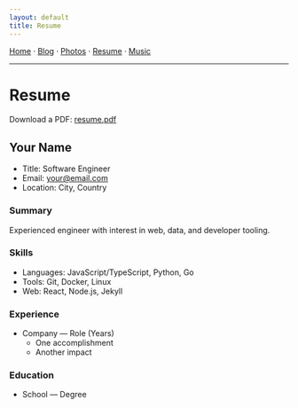 ```yaml
---
layout: default
title: Resume
---
```


<nav>
  <a href="{{ '/' | relative_url }}">Home</a> ·
  <a href="{{ '/blog/' | relative_url }}">Blog</a> ·
  <a href="{{ '/gallery/' | relative_url }}">Photos</a> ·
  <a href="{{ '/resume/' | relative_url }}">Resume</a> ·
  <a href="{{ '/music/' | relative_url }}">Music</a>
  <hr />
</nav>

# Resume

Download a PDF: <a href="{{ '/assets/resume.pdf' | relative_url }}">resume.pdf</a>

## Your Name

- Title: Software Engineer
- Email: your@email.com
- Location: City, Country

### Summary

Experienced engineer with interest in web, data, and developer tooling.

### Skills

- Languages: JavaScript/TypeScript, Python, Go
- Tools: Git, Docker, Linux
- Web: React, Node.js, Jekyll

### Experience

- Company — Role (Years)
  - One accomplishment
  - Another impact

### Education

- School — Degree
